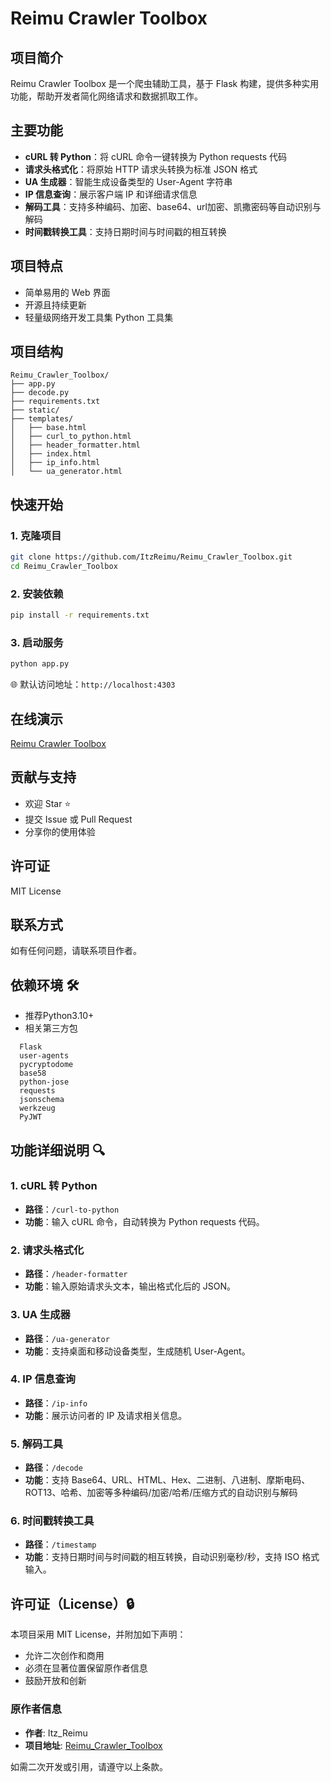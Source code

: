# Reimu Crawler Toolbox 

## 项目简介

Reimu Crawler Toolbox 是一个爬虫辅助工具，基于 Flask 构建，提供多种实用功能，帮助开发者简化网络请求和数据抓取工作。

## 主要功能

- **cURL 转 Python**：将 cURL 命令一键转换为 Python requests 代码
- **请求头格式化**：将原始 HTTP 请求头转换为标准 JSON 格式
- **UA 生成器**：智能生成设备类型的 User-Agent 字符串
- **IP 信息查询**：展示客户端 IP 和详细请求信息
- **解码工具**：支持多种编码、加密、base64、url加密、凯撒密码等自动识别与解码
- **时间戳转换工具**：支持日期时间与时间戳的相互转换

## 项目特点

- 简单易用的 Web 界面
- 开源且持续更新
- 轻量级网络开发工具集 Python 工具集

## 项目结构

```
Reimu_Crawler_Toolbox/
├── app.py                
├── decode.py            
├── requirements.txt      
├── static/              
├── templates/            
│   ├── base.html
│   ├── curl_to_python.html
│   ├── header_formatter.html
│   ├── index.html
│   ├── ip_info.html
│   └── ua_generator.html
```

## 快速开始

### 1. 克隆项目

```bash
git clone https://github.com/ItzReimu/Reimu_Crawler_Toolbox.git
cd Reimu_Crawler_Toolbox
```

### 2. 安装依赖

```bash
pip install -r requirements.txt
```

### 3. 启动服务

```bash
python app.py
```

🌐 默认访问地址：`http://localhost:4303`

## 在线演示

[Reimu Crawler Toolbox](https://reimucrawlertoolbox.mydreamship.org/)

## 贡献与支持

- 欢迎 Star ⭐
- 提交 Issue 或 Pull Request
- 分享你的使用体验

## 许可证

MIT License

## 联系方式

如有任何问题，请联系项目作者。


## 依赖环境 🛠️
- 推荐Python3.10+
- 相关第三方包
```
  Flask
  user-agents
  pycryptodome
  base58
  python-jose
  requests
  jsonschema
  werkzeug
  PyJWT
```


## 功能详细说明 🔍

### 1. cURL 转 Python
- **路径**：`/curl-to-python`
- **功能**：输入 cURL 命令，自动转换为 Python requests 代码。

### 2. 请求头格式化
- **路径**：`/header-formatter`
- **功能**：输入原始请求头文本，输出格式化后的 JSON。

### 3. UA 生成器
- **路径**：`/ua-generator`
- **功能**：支持桌面和移动设备类型，生成随机 User-Agent。

### 4. IP 信息查询
- **路径**：`/ip-info`
- **功能**：展示访问者的 IP 及请求相关信息。

### 5. 解码工具
- **路径**：`/decode`
- **功能**：支持 Base64、URL、HTML、Hex、二进制、八进制、摩斯电码、ROT13、哈希、加密等多种编码/加密/哈希/压缩方式的自动识别与解码

### 6. 时间戳转换工具
- **路径**：`/timestamp`
- **功能**：支持日期时间与时间戳的相互转换，自动识别毫秒/秒，支持 ISO 格式输入。

## 许可证（License）🔒

本项目采用 MIT License，并附加如下声明：

- 允许二次创作和商用
- 必须在显著位置保留原作者信息
- 鼓励开放和创新

### 原作者信息
- **作者**: Itz_Reimu
- **项目地址**: [Reimu_Crawler_Toolbox](https://github.com/ItzReimu/Reimu_Crawler_Toolbox/)

如需二次开发或引用，请遵守以上条款。
